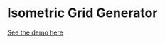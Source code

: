 Isometric Grid Generator
==================

[See the demo here](http://angrycoding.github.com/iso-grid-generator/)